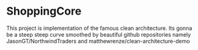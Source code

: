 # ShoppingCore
This project is implementation of the famous clean architecture.
Its gonna be a steep steep curve smoothed by beautiful github repositories namely
JasonGT/NorthwindTraders and 
matthewrenze/clean-architecture-demo
